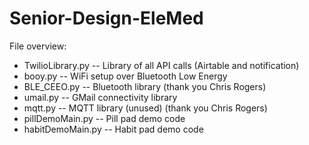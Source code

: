 # Senior-Design-EleMed

File overview:
- TwilioLibrary.py -- Library of all API calls (Airtable and notification)
- booy.py -- WiFi setup over Bluetooth Low Energy
- BLE_CEEO.py -- Bluetooth library (thank you Chris Rogers)
- umail.py -- GMail connectivity library
- mqtt.py -- MQTT library (unused) (thank you Chris Rogers)
- pillDemoMain.py -- Pill pad demo code
- habitDemoMain.py -- Habit pad demo code
